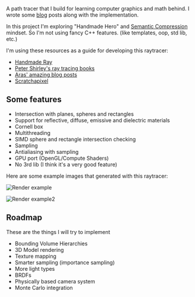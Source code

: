 A path tracer that I build for learning computer graphics and math behind. 
I wrote some [blog](https://imgeself.github.io/) posts along with the implementation.

In this project I'm exploring "Handmade Hero" and [Semantic Compression](https://caseymuratori.com/blog_0015) mindset. 
So I'm not using fancy C++ features. (like templates, oop, std lib, etc.)

I'm using these resources as a guide for developing this raytracer:
 - [Handmade Ray](https://hero.handmade.network/episode/ray/)
 - [Peter Shirley's ray tracing books](https://github.com/petershirley)
 - [Aras' amazing blog posts](http://aras-p.info/blog/2018/03/28/Daily-Pathtracer-Part-0-Intro/)
 - [Scratchapixel](https://www.scratchapixel.com/index.php)

## Some features
 - Intersection with planes, spheres and rectangles
 - Support for reflective, diffuse, emissive and dielectric materials
 - Cornell box
 - Multithreading
 - SIMD sphere and rectangle intersection checking
 - Sampling
 - Antialiasing with sampling
 - GPU port (OpenGL/Compute Shaders)
 - No 3rd lib (I think it's a very good feature)
 
Here are some example images that generated with this raytracer:

![Render example](https://raw.githubusercontent.com/imgeself/imgeself.github.io/master/img/90-rotate.png)

![Render example2](https://raw.githubusercontent.com/imgeself/imgeself.github.io/master/img/cornell-8000.png)

## Roadmap
These are the things I will try to implement
 - Bounding Volume Hierarchies
 - 3D Model rendering
 - Texture mapping
 - Smarter sampling (importance sampling)
 - More light types
 - BRDFs
 - Physically based camera system
 - Monte Carlo integration
